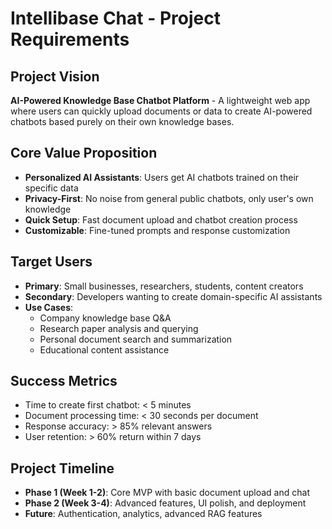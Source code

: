 # Intellibase Chat - Project Requirements

## Project Vision
**AI-Powered Knowledge Base Chatbot Platform** - A lightweight web app where users can quickly upload documents or data to create AI-powered chatbots based purely on their own knowledge bases.

## Core Value Proposition
- **Personalized AI Assistants**: Users get AI chatbots trained on their specific data
- **Privacy-First**: No noise from general public chatbots, only user's own knowledge
- **Quick Setup**: Fast document upload and chatbot creation process
- **Customizable**: Fine-tuned prompts and response customization

## Target Users
- **Primary**: Small businesses, researchers, students, content creators
- **Secondary**: Developers wanting to create domain-specific AI assistants
- **Use Cases**: 
  - Company knowledge base Q&A
  - Research paper analysis and querying
  - Personal document search and summarization
  - Educational content assistance

## Success Metrics
- Time to create first chatbot: < 5 minutes
- Document processing time: < 30 seconds per document
- Response accuracy: > 85% relevant answers
- User retention: > 60% return within 7 days

## Project Timeline
- **Phase 1 (Week 1-2)**: Core MVP with basic document upload and chat
- **Phase 2 (Week 3-4)**: Advanced features, UI polish, and deployment
- **Future**: Authentication, analytics, advanced RAG features
